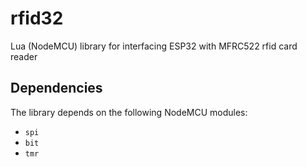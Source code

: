 # rfid32
Lua (NodeMCU) library for interfacing ESP32 with MFRC522 rfid card reader

## Dependencies
  The library depends on the following NodeMCU modules:
  - `spi`
  - `bit`
  - `tmr`
